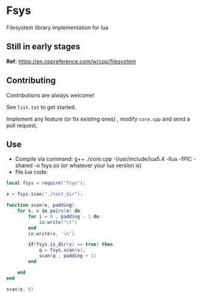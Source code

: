 
# Fsys

Filesystem library implementation for lua

## Still in early stages

**Ref:** https://en.cppreference.com/w/cpp/filesystem




## Contributing

Contributions are always welcome!

See `list.txt` to get started.

Implement any feature (or fix existing ones) , modify `core.cpp` and send a pull request.


## Use

- Compile via command:  g++ ./core.cpp -I/usr/include/lua5.4 -llua -fPIC -shared -o fsys.so (or whatever your lua version is)
- file.lua code:

```lua
local fsys = require("fsys");

e = fsys.scan("./test_dir"); 

function scan(e, padding)
    for k, v in pairs(e) do 
        for i = 0 , padding - 1 do 
            io.write("\t")
        end
        io.write(v, '\n')

        if(fsys.is_dir(v) == true) then
            q = fsys.scan(v); 
            scan(q , padding + 1)    
        end

    end
end

scan(e, 0)
```
